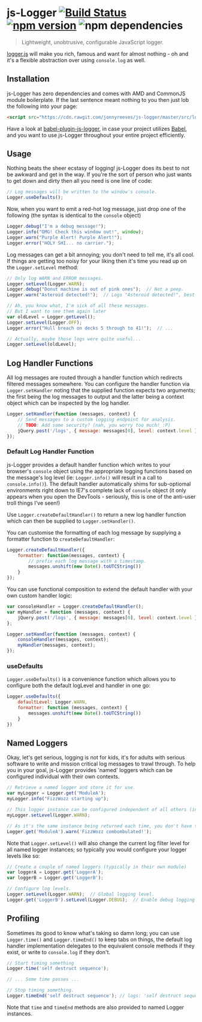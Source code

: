 # js-Logger [![Build Status](https://travis-ci.org/jonnyreeves/js-logger.svg?branch=master)](https://travis-ci.org/jonnyreeves/js-logger) [![npm version](https://badge.fury.io/js/js-logger.svg)](http://badge.fury.io/js/js-logger) ![npm dependencies](https://david-dm.org/jonnyreeves/js-logger.png)

> Lightweight, unobtrusive, configurable JavaScript logger.

[logger.js](https://github.com/jonnyreeves/js-logger/blob/master/src/logger.js) will make you rich, famous and want for almost nothing - oh and it's a flexible abstraction over using `console.log` as well.

## Installation
js-Logger has zero dependencies and comes with AMD and CommonJS module boilerplate.  If the last sentence meant nothing to you then just lob the following into your page:

```html
<script src="https://cdn.rawgit.com/jonnyreeves/js-logger/master/src/logger.min.js"></script>
```

Have a look at [babel-plugin-js-logger](https://github.com/core-process/babel-plugin-js-logger), in case your project utilizes [Babel](https://babeljs.io/), and you want to use js-Logger throughout your entire project efficiently.

## Usage
Nothing beats the sheer ecstasy of logging!  js-Logger does its best to not be awkward and get in the way.  If you're the sort of person who just wants to get down and dirty then all you need is one line of code:

```js
// Log messages will be written to the window's console.
Logger.useDefaults();
```

Now, when you want to emit a red-hot log message, just drop one of the following (the syntax is identical to the `console` object)

```js
Logger.debug("I'm a debug message!");
Logger.info("OMG! Check this window out!", window);
Logger.warn("Purple Alert! Purple Alert!");
Logger.error("HOLY SHI... no carrier.");
```

Log messages can get a bit annoying; you don't need to tell me, it's all cool.  If things are getting too noisy for your liking then it's time you read up on the `Logger.setLevel` method:

```js
// Only log WARN and ERROR messages.
Logger.setLevel(Logger.WARN);
Logger.debug("Donut machine is out of pink ones");  // Not a peep.
Logger.warn("Asteroid detected!");  // Logs "Asteroid detected!", best do something about that!

// Ah, you know what, I'm sick of all these messages.
// But I want to see them again later
var oldLevel = Logger.getLevel();
Logger.setLevel(Logger.OFF);
Logger.error("Hull breach on decks 5 through to 41!");  // ...

// Actually, maybe those logs were quite useful...
Logger.setLevel(oldLevel);

```

## Log Handler Functions
All log messages are routed through a handler function which redirects filtered messages somewhere.  You can configure the handler function via `Logger.setHandler` noting that the supplied function expects two arguments; the first being the log messages to output and the latter being a context object which can be inspected by the log handler.

```js
Logger.setHandler(function (messages, context) {
	// Send messages to a custom logging endpoint for analysis.
	// TODO: Add some security? (nah, you worry too much! :P)
	jQuery.post('/logs', { message: messages[0], level: context.level });
});
```

### Default Log Handler Function
js-Logger provides a default handler function which writes to your browser's `console` object using the appropriate logging functions based on the message's log level (ie: `Logger.info()` will result in a call to `console.info()`).  The default handler automatically shims for sub-optiomal environments right down to IE7's complete lack of `console` object (it only appears when you open the DevTools - seriously, this is one of the anti-user troll things I've seen!)

Use `Logger.createDefaultHandler()` to return a new log handler function which can then be supplied to `Logger.setHandler()`.

You can customise the formatting of each log message by supplying a formatter function to `createDefaultHandler`:

```js
Logger.createDefaultHandler({
	formatter: function(messages, context) {
		// prefix each log message with a timestamp.
		messages.unshift(new Date().toUTCString())
	}
});
```

You can use functional composition to extend the default handler with your own custom handler logic:

```js
var consoleHandler = Logger.createDefaultHandler();
var myHandler = function (messages, context) {
	jQuery.post('/logs', { message: messages[0], level: context.level });
};

Logger.setHandler(function (messages, context) {
	consoleHandler(messages, context);
	myHandler(messages, context);
});

```

### useDefaults
`Logger.useDefaults()` is a convenience function which allows you to configure both the default logLevel and handler in one go:

```js
Logger.useDefaults({
	defaultLevel: Logger.WARN,
	formatter: function (messages, context) {
		messages.unshift(new Date().toUTCString())
	}
})
```

## Named Loggers
Okay, let's get serious, logging is not for kids, it's for adults with serious software to write and mission critical log messages to trawl through.  To help you in your goal, js-Logger provides 'named' loggers which can be configured individual with their own contexts.

```js
// Retrieve a named logger and store it for use.
var myLogger = Logger.get('ModuleA');
myLogger.info("FizzWozz starting up");

// This logger instance can be configured independent of all others (including the global one).
myLogger.setLevel(Logger.WARN);

// As it's the same instance being returned each time, you don't have to store a reference:
Logger.get('ModuleA').warn('FizzWozz combombulated!');
```

Note that `Logger.setLevel()` will also change the current log filter level for all named logger instances; so typically you would configure your logger levels like so:

```js
// Create a couple of named loggers (typically in their own module)
var loggerA = Logger.get('LoggerA');
var loggerB = Logger.get('LoggerB');

// Configure log levels.
Logger.setLevel(Logger.WARN);  // Global logging level.
Logger.get('LoggerB').setLevel(Logger.DEBUG);  // Enable debug logging for LoggerB
```

## Profiling
Sometimes its good to know what's taking so damn long; you can use `Logger.time()` and `Logger.timeEnd()` to keep tabs on things, the default log handler implementation delegates to the equivalent console methods if they exist, or write to `console.log` if they don't.

```js
// Start timing something
Logger.time('self destruct sequence');

// ... Some time passes ...

// Stop timing something.
Logger.timeEnd('self destruct sequence'); // logs: 'self destruct sequence: 1022ms'.
```

Note that `time` and `timeEnd` methods are also provided to named Logger instances.
